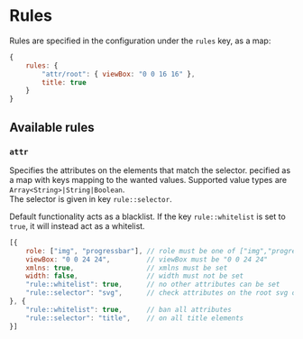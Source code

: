 # Rules

Rules are specified in the configuration under the `rules` key, as a map:

```javascript
{
    rules: {
        "attr/root": { viewBox: "0 0 16 16" },
        title: true
    }
}
```

## Available rules

### `attr`

Specifies the attributes on the elements that match the selector. 
pecified as a map with keys mapping to the wanted values. Supported value types are `Array<String>|String|Boolean`.  
The selector is given in key `rule::selector`.

Default functionality acts as a blacklist. If the key `rule::whitelist` is set to `true`, it will instead act as a whitelist.

```javascript
[{
    role: ["img", "progressbar"], // role must be one of ["img","progressbar"]
    viewBox: "0 0 24 24",         // viewBox must be "0 0 24 24"
    xmlns: true,                  // xmlns must be set
    width: false,                 // width must not be set
    "rule::whitelist": true,      // no other attributes can be set
    "rule::selector": "svg",      // check attributes on the root svg object
}, {
    "rule::whitelist": true,      // ban all attributes
    "rule::selector": "title",    // on all title elements
}]
```
